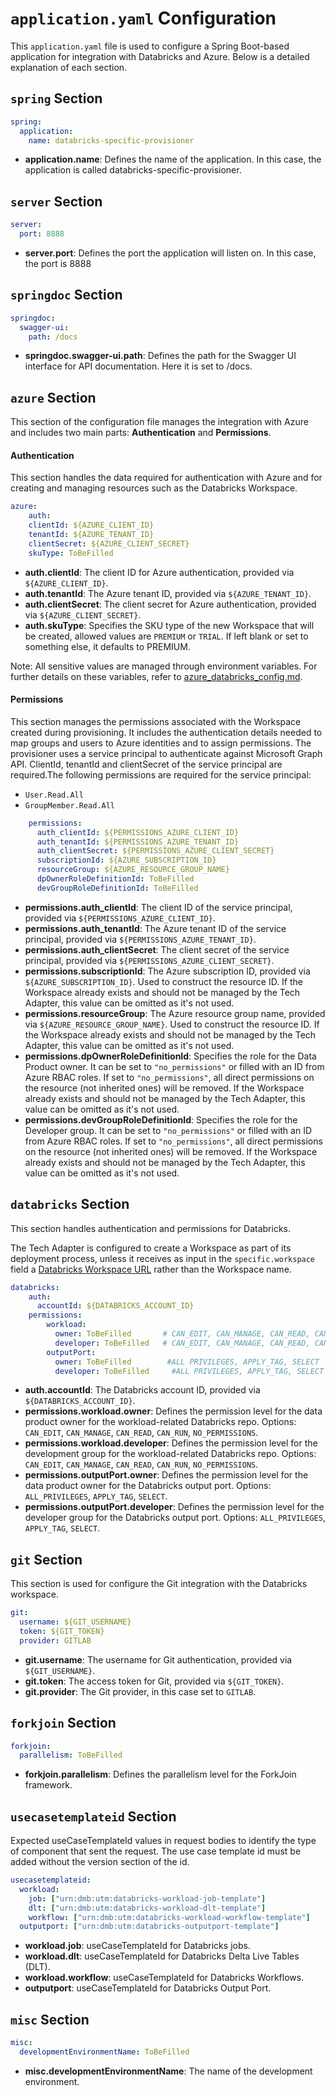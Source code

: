 # `application.yaml` Configuration

This `application.yaml` file is used to configure a Spring Boot-based application for integration with Databricks and Azure. Below is a detailed explanation of each section.

## `spring` Section

```yaml
spring:
  application:
    name: databricks-specific-provisioner
```

* **application.name**: Defines the name of the application. In this case, the application is called databricks-specific-provisioner.

## `server` Section

```yaml
server:
  port: 8888
```

* **server.port**: Defines the port the application will listen on. In this case, the port is 8888


## `springdoc` Section

```yaml
springdoc:
  swagger-ui:
    path: /docs
```

* **springdoc.swagger-ui.path**: Defines the path for the Swagger UI interface for API documentation. Here it is set to /docs.

## `azure` Section

This section of the configuration file manages the integration with Azure and includes two main parts: **Authentication** and **Permissions**.

#### Authentication

This section handles the data required for authentication with Azure and for creating and managing resources such as the Databricks Workspace.

```yaml
azure:
    auth:
    clientId: ${AZURE_CLIENT_ID}
    tenantId: ${AZURE_TENANT_ID}
    clientSecret: ${AZURE_CLIENT_SECRET}
    skuType: ToBeFilled
```

* **auth.clientId**: The client ID for Azure authentication, provided via `${AZURE_CLIENT_ID}`.
* **auth.tenantId**: The Azure tenant ID, provided via `${AZURE_TENANT_ID}`.
* **auth.clientSecret**: The client secret for Azure authentication, provided via `${AZURE_CLIENT_SECRET}`.
* **auth.skuType**: Specifies the SKU type of the new Workspace that will be created, allowed values are `PREMIUM` or `TRIAL`. If left blank or set to something else, it defaults to PREMIUM.

Note: All sensitive values are managed through environment variables. For further details on these variables, refer to [azure_databricks_config.md](azure_databricks_config.md).

#### Permissions

This section manages the permissions associated with the Workspace created during provisioning. It includes the authentication details needed to map groups and users to Azure identities and to assign permissions.
The provisioner uses a service principal to authenticate against Microsoft Graph API. ClientId, tenantId and clientSecret of the service principal are required.The following permissions are required for the service principal:
- `User.Read.All`
- `GroupMember.Read.All`

```yaml
    permissions:
      auth_clientId: ${PERMISSIONS_AZURE_CLIENT_ID}
      auth_tenantId: ${PERMISSIONS_AZURE_TENANT_ID}
      auth_clientSecret: ${PERMISSIONS_AZURE_CLIENT_SECRET}
      subscriptionId: ${AZURE_SUBSCRIPTION_ID}
      resourceGroup: ${AZURE_RESOURCE_GROUP_NAME}
      dpOwnerRoleDefinitionId: ToBeFilled
      devGroupRoleDefinitionId: ToBeFilled
```

* **permissions.auth_clientId**: The client ID of the service principal, provided via  `${PERMISSIONS_AZURE_CLIENT_ID}`.
* **permissions.auth_tenantId**: The Azure tenant ID of the service principal, provided via `${PERMISSIONS_AZURE_TENANT_ID}`.
* **permissions.auth_clientSecret**: The client secret of the service principal, provided via `${PERMISSIONS_AZURE_CLIENT_SECRET}`.
* **permissions.subscriptionId**: The Azure subscription ID, provided via `${AZURE_SUBSCRIPTION_ID}`. Used to construct the resource ID. If the Workspace already exists and should not be managed by the Tech Adapter, this value can be omitted as it's not used.
* **permissions.resourceGroup**: The Azure resource group name, provided via `${AZURE_RESOURCE_GROUP_NAME}`. Used to construct the resource ID. If the Workspace already exists and should not be managed by the Tech Adapter, this value can be omitted as it's not used.
* **permissions.dpOwnerRoleDefinitionId**: Specifies the role for the Data Product owner. It can be set to `"no_permissions"` or filled with an ID from Azure RBAC roles. If set to `"no_permissions"`, all direct permissions on the resource (not inherited ones) will be removed. If the Workspace already exists and should not be managed by the Tech Adapter, this value can be omitted as it's not used.
* **permissions.devGroupRoleDefinitionId**: Specifies the role for the Developer group. It can be set to `"no_permissions"` or filled with an ID from Azure RBAC roles. If set to `"no_permissions"`, all direct permissions on the resource (not inherited ones) will be removed. If the Workspace already exists and should not be managed by the Tech Adapter, this value can be omitted as it's not used.


## `databricks` Section

This section handles authentication and permissions for Databricks. 

The Tech Adapter is configured to create a Workspace as part of its deployment process, unless it receives as input in the `specific.workspace` field a [Databricks Workspace URL](https://learn.microsoft.com/en-us/azure/databricks/workspace/workspace-details#per-workspace-url) rather than the Workspace name.

```yaml
databricks:
    auth:
      accountId: ${DATABRICKS_ACCOUNT_ID}
    permissions:
        workload:
          owner: ToBeFilled       # CAN_EDIT, CAN_MANAGE, CAN_READ, CAN_RUN, NO_PERMISSIONS
          developer: ToBeFilled   # CAN_EDIT, CAN_MANAGE, CAN_READ, CAN_RUN, NO_PERMISSIONS
        outputPort:
          owner: ToBeFilled        #ALL PRIVILEGES, APPLY_TAG, SELECT
          developer: ToBeFilled     #ALL PRIVILEGES, APPLY_TAG, SELECT

```

* **auth.accountId**: The Databricks account ID, provided via `${DATABRICKS_ACCOUNT_ID}`.
* **permissions.workload.owner**: Defines the permission level for the data product owner for the workload-related Databricks repo. Options: `CAN_EDIT`, `CAN_MANAGE`, `CAN_READ`, `CAN_RUN`, `NO_PERMISSIONS`.
* **permissions.workload.developer**: Defines the permission level for the development group for the workload-related Databricks repo. Options: `CAN_EDIT`, `CAN_MANAGE`, `CAN_READ`, `CAN_RUN`, `NO_PERMISSIONS`.
* **permissions.outputPort.owner**: Defines the permission level for the data product owner for the Databricks output port. Options: `ALL_PRIVILEGES`, `APPLY_TAG`, `SELECT`.
* **permissions.outputPort.developer**: Defines the permission level for the developer group for the Databricks output port. Options: `ALL_PRIVILEGES`, `APPLY_TAG`, `SELECT`.


## `git` Section

This section is used for configure the Git integration with the Databricks workspace.

```yaml
git:
  username: ${GIT_USERNAME}
  token: ${GIT_TOKEN}
  provider: GITLAB

```

* **git.username**: The username for Git authentication, provided via `${GIT_USERNAME}`.
* **git.token**: The access token for Git, provided via `${GIT_TOKEN}`.
* **git.provider**: The Git provider, in this case set to `GITLAB`.


## `forkjoin` Section
```yaml
forkjoin:
  parallelism: ToBeFilled
```

* **forkjoin.parallelism**: Defines the parallelism level for the ForkJoin framework.


## `usecasetemplateid` Section

Expected useCaseTemplateId values in request bodies to identify the type of component that sent the request. The use case template id must be added without the version section of the id.

```yaml
usecasetemplateid:
  workload:
    job: ["urn:dmb:utm:databricks-workload-job-template"]
    dlt: ["urn:dmb:utm:databricks-workload-dlt-template"]
    workflow: ["urn:dmb:utm:databricks-workload-workflow-template"]
  outputport: ["urn:dmb:utm:databricks-outputport-template"]
```

* **workload.job**: useCaseTemplateId for Databricks jobs.
* **workload.dlt**: useCaseTemplateId for Databricks Delta Live Tables (DLT).
* **workload.workflow**: useCaseTemplateId for Databricks Workflows.
* **outputport**: useCaseTemplateId for Databricks Output Port.


## `misc` Section
```yaml
misc:
  developmentEnvironmentName: ToBeFilled
```
* **misc.developmentEnvironmentName**: The name of the development environment.
